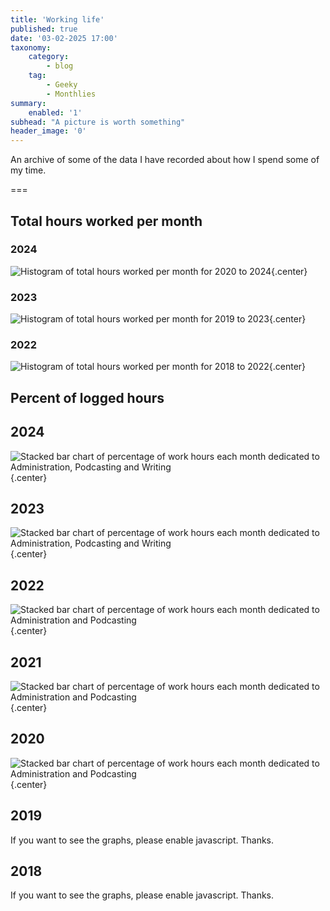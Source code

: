 ```yaml
---
title: 'Working life'
published: true
date: '03-02-2025 17:00'
taxonomy:
    category:
        - blog
    tag:
        - Geeky
        - Monthlies
summary:
    enabled: '1'
subhead: "A picture is worth something"
header_image: '0'
--- 
```


An archive of some of the data I have recorded about how I spend some of my time.

===

## Total hours worked per month

### 2024
![Histogram of total hours worked per month for 2020 to 2024](hours-logged-2020-2024.svg){.center}

### 2023
![Histogram of total hours worked per month for 2019 to 2023](hours-logged-2019-2023.svg){.center}

### 2022 
![Histogram of total hours worked per month for 2018 to 2022](hours-logged-2018-2022.svg){.center}

## Percent of logged hours

## 2024
![Stacked bar chart of percentage of work hours each month dedicated to Administration, Podcasting and Writing](percents-2024.svg){.center}

## 2023
![Stacked bar chart of percentage of work hours each month dedicated to Administration, Podcasting and Writing](percents-2023.svg){.center}

## 2022

![Stacked bar chart of percentage of work hours each month dedicated to Administration and Podcasting](percents-2022.svg){.center}

## 2021

![Stacked bar chart of percentage of work hours each month dedicated to Administration and Podcasting](percents-2021.svg){.center}

## 2020

![Stacked bar chart of percentage of work hours each month dedicated to Administration and Podcasting](percents-2020.svg){.center}

## 2019
<noscript>
    <style type="text/css">
        .ct-minor-seventh {display:none;}
    </style>
    <div class="notices blue">
<p>If you want to see the graphs, please enable javascript. Thanks.</p>
    </div>
</noscript>
<div class="ct-chart-3 ct-minor-seventh">
<ul style="list-style-type: none; padding-left:2.4rem;">
<li><span style="color:blue;">Admin</span></li><li><span style="color:green;">Eat This Podcast</span></li></ul>
</div> 

## 2018
<noscript>
    <style type="text/css">
        .ct-minor-seventh {display:none;}
    </style>
    <div class="notices blue">
<p>If you want to see the graphs, please enable javascript. Thanks.</p>
    </div>
</noscript>
<div class="ct-chart-2 ct-minor-seventh">
<ul style="list-style-type: none; padding-left:2.4rem;">
<li><span style="color:blue;">Admin</span></li><li><span style="color:green;">Eat This Podcast</span></li></ul>
</div> 

<script>
new Chartist.Bar('.ct-chart-2', {
  labels: ['Jan','Feb','Mar','Apr','May','Jun','Jul','Aug','Sep','Oct','Nov','Dec'],
  series: [
    [0,0,20,29,36,34,25,14,45,41,0,0],
    [0,0,10,29,20,9,63,85,23,34,0,0]
  ]
}, 
{
  stackBars: true,
	axisY: {
		type: Chartist.FixedScalesAxis,
		high: 100,
		low: 0,
		ticks: [20, 40, 60, 80]
	},

}).on('draw', function(data) {
  if(data.type === 'bar') {
    data.element.attr({
      style: 'stroke-width: 30px'
    });
  }
});

new Chartist.Bar('.ct-chart-3', {
  labels: ['Jan','Feb','Mar','Apr','May','Jun','Jul','Aug','Sep','Oct','Nov','Dec'],
  series: [
    [39,32,44,37,40,38,22,38,33,37,63,16],
    [13,42,28,28,2,18,21,37,28,19,18,28]
  ]
}, 
{
  stackBars: true,
	axisY: {
		type: Chartist.FixedScalesAxis,
		high: 100,
		low: 0,
		ticks: [20, 40, 60, 80]
	},

}).on('draw', function(data) {
  if(data.type === 'bar') {
    data.element.attr({
      style: 'stroke-width: 30px'
    });
  }
});
</script>

